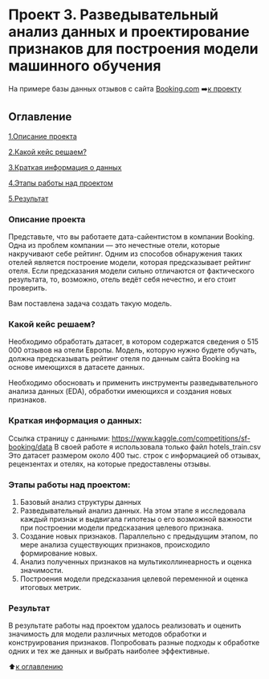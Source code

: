 # Проект 3. Разведывательный анализ данных и проектирование признаков для построения модели машинного обучения
На примере базы данных отзывов с сайта 
[Booking.com](https://www.booking.com/)
:arrow_right:[к проекту](https://github.com/MargaritaKr/sf_data_science/blob/main/project_3_EDA/Project_3_Kravchenko_v.final.ipynb)

## Оглавление
[1.Описание проекта](https://github.com/MargaritaKr/sf_data_science/blob/main/project_3_EDA/README.md#Описание-проекта)

[2.Какой кейс решаем?](https://github.com/MargaritaKr/sf_data_science/blob/main/project_3_EDA/README.md#Какой-кейс-решаем)

[3.Краткая информация о данных](https://github.com/MargaritaKr/sf_data_science/blob/main/project_3_EDA/README.md#Краткая-информация-о-данных)

[4.Этапы работы над проектом](https://github.com/MargaritaKr/sf_data_science/blob/main/project_3_EDA/README.md#Этапы-работы-над-проектом)

[5.Результат](https://github.com/MargaritaKr/sf_data_science/blob/main/project_3_EDA/README.md#Результат)

### Описание проекта
Представьте, что вы работаете дата-сайентистом в компании Booking. Одна из проблем компании — это нечестные отели, которые накручивают себе рейтинг. Одним из способов обнаружения таких отелей является построение модели, которая предсказывает рейтинг отеля. Если предсказания модели сильно отличаются от фактического результата, то, возможно, отель ведёт себя нечестно, и его стоит проверить.

Вам поставлена задача создать такую модель.

### Какой кейс решаем?
Необходимо обработать датасет, в котором содержатся сведения о 515 000 отзывов на отели Европы. 
Модель, которую нужно будете обучать, должна предсказывать рейтинг отеля по данным сайта Booking на основе имеющихся в датасете данных. 

Необходимо обосновать и применить инструменты разведывательного анализа данных (EDA), обработки имеющихся и создания новых признаков.

### Краткая информация о данных:
Ссылка страницу с данными: https://www.kaggle.com/competitions/sf-booking/data
В своей работе я использовала только файл hotels_train.csv
Это датасет размером около 400 тыс. строк с информацией об отзывах, рецензентах и отелях, на которые предоставлены отзывы. 

### Этапы работы над проектом:
1) Базовый анализ структуры данных
2) Разведывательный анализ данных. 
На этом этапе я исследовала каждый признак и выдвигала гипотезы о его возможной важности при построении модели предсказания целевого признака. 
3) Создание новых признаков. 
Параллельно с предыдущим этапом, по мере анализа существующих признаков, происходило формирование новых.
4) Анализ полученных признаков на мультиколлинеарность и оценка значимости.
5) Построения модели предсказания целевой переменной и оценка итоговых метрик.

### Результат
В результате работы над проектом удалось реализовать и оценить значимость для модели различных методов обработки и конструирования признаков. 
Попробовать разные подходы к обработке одних и тех же данных и выбрать наиболее эффективные.

:arrow_up:[к оглавлению](https://github.com/MargaritaKr/sf_data_science/blob/main/project_3_EDA/README.md#Оглавление)
